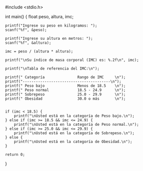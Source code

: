 #include <stdio.h>

int main()
{
    float peso, altura, imc;

    printf("Ingrese su peso en kilogramos: ");
    scanf("%f", &peso);

    printf("Ingrese su altura en metros: ");
    scanf("%f", &altura);

    imc = peso / (altura * altura);

    printf("\nSu índice de masa corporal (IMC) es: %.2f\n", imc);

    printf("\nTabla de referencia del IMC:\n");
    
    printf(" Categoría               Rango de IMC     \n");
    printf("----------------------------------------\n");
    printf(" Peso bajo               Menos de 18.5    \n");
    printf(" Peso normal             18.5 - 24.9      \n");
    printf(" Sobrepeso               25.0 - 29.9      \n");
    printf(" Obesidad                30.0 o más       \n");
    

    if (imc < 18.5) {
        printf("\nUsted está en la categoría de Peso bajo.\n");
    } else if (imc >= 18.5 && imc <= 24.9) {
        printf("\nUsted está en la categoría de Peso normal.\n");
    } else if (imc >= 25.0 && imc <= 29.9) {
        printf("\nUsted está en la categoría de Sobrepeso.\n");
    } else {
        printf("\nUsted está en la categoría de Obesidad.\n");
    }

    return 0;
    

    
    
}
